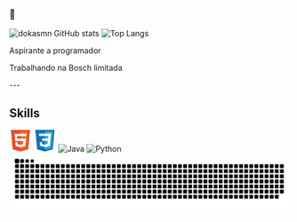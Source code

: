 ### 👋

![dokasmn GitHub  stats](https://github-readme-stats.vercel.app/api?username=dokasmn&show_icons=true&hide=contribs,prs&cache_seconds=86400&theme=dark)
![Top Langs](https://github-readme-stats.vercel.app/api/top-langs/?username=dokasmn&layout=compact)

<p>Aspirante a programador</p> 
<p>Trabalhando na Bosch limitada</p> 
---

<h2> Skills </h2>

<div>
  <img  alt="HTML" height="40" width="40" src="https://raw.githubusercontent.com/devicons/devicon/master/icons/html5/html5-original.svg">
  <img  alt="CSS" height="40" width="40" src="https://raw.githubusercontent.com/devicons/devicon/master/icons/css3/css3-original.svg">
  <img  alt="Java" height="40" width="40" src="https://raw.githubusercontent.com/jmnote/z-icons/master/svg/java.svg">
  <img  alt="Python" height="40" width="40" src="https://raw.githubusercontent.com/jmnote/z-icons/master/svg/python.svg">
</div>


<picture>
  <source
    media="(prefers-color-scheme: dark)"
    srcset="https://raw.githubusercontent.com/platane/snk/output/github-contribution-grid-snake-dark.svg"
  />
  <source
    media="(prefers-color-scheme: light)"
    srcset="https://raw.githubusercontent.com/platane/snk/output/github-contribution-grid-snake.svg"
  />
  <img
    alt="github contribution grid snake animation"
    src="https://raw.githubusercontent.com/platane/snk/output/github-contribution-grid-snake.svg"
  />
</picture>


